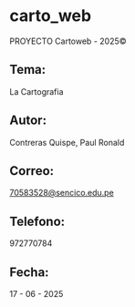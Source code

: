 # carto_web
PROYECTO Cartoweb - 2025©

## Tema:
La Cartografia

## Autor:
Contreras Quispe, Paul Ronald

## Correo:
70583528@sencico.edu.pe

## Telefono:
972770784

## Fecha:
17 - 06 - 2025
